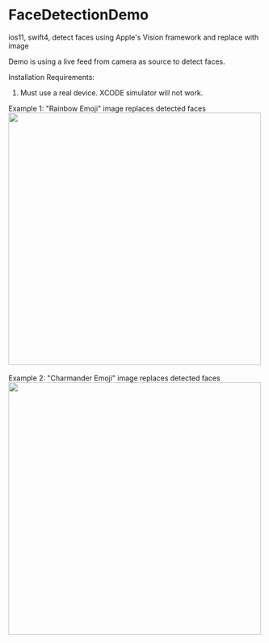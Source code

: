# FaceDetectionDemo
ios11, swift4, detect faces using Apple's Vision framework and replace with image


Demo is using a live feed from camera as source to detect faces.


Installation Requirements:
1. Must use a real device. XCODE simulator will not work.


Example 1: "Rainbow Emoji" image replaces detected faces
<br>
<img height="500" src="https://github.com/jungoo424/FaceDetectionDemo/blob/master/README/IMG_1.PNG"/>
<br>
<br>
Example 2: "Charmander Emoji" image replaces detected faces
<br>
<img height="500" src="https://github.com/jungoo424/FaceDetectionDemo/blob/master/README/IMG_2.PNG"/>
